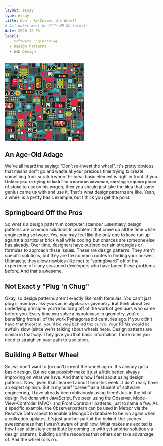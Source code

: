 ```yaml
---
layout: essay
type: essay
title: Don't Re-Invent the Wheel!
# All dates must be YYYY-MM-DD format!
date: 2020-12-03
labels:
  - Software Engineering
  - Design Patterns
  - Web Design
---
```


<img class="ui medium right floated rounded image" src="../images/patterns.png">

## An Age-Old Adage

We've all heard the saying: "Don't re-invent the wheel". It's pretty obvious that means don't go and waste all your precious time trying to create something from scratch when the ideal basic element is right in front of you. Unless you're trying to look like a cartoon caveman, carving a square piece of stone to use on his wagon, then you should just take the idea that some genius came up with and use it. That's what design patterns are like. Yeah, a wheel is a pretty basic example, but I think you get the point.

## Springboard Off the Pros

So what's a design pattern in computer science? Essentially, design patterns are common solutions to problems that come up all the time while engineering software. Yes, you may feel like the only one to have run up against a particular brick wall while coding, but chances are someone else has already. Over time, designers have outlined certain strategies or formulas to approach these issues. These are design patterns. They aren't specific solutions, but they are the common routes to finding your answer. Ultimately, they allow newbies (like me) to "springboard" off of the experience of many seasoned developers who have faced these problems before. And that's awesome.

## Not Exactly "Plug 'n Chug"

Okay, so design patterns aren't exactly like math formulas. You can't just plug in numbers like you can in algebra or geometry. But think about the underlying principle: you're building off of the work of geniuses who came before you. Every time you solve a hypotenuse in geometry, you're benefiting from all of the work Pythagoras did centuries ago. If you didn't have that theorem, you'd be way behind the curve. Your RPMs would be awfully slow (since we're talking about wheels here). Design patterns are similar in that way. They give you that basic information, those rules you need to straighten your path to a solution.

## Building A Better Wheel

So, we don't want to (or can't) invent the wheel again. It's already got a basic design. But we can possibly make it just a little better, always improving on what we have. And that's how I feel about using design patterns. Now, given that I learned about them this week...I don't really have an expert opinion. But in my brief "career" as a student of software engineering, I have already been obliviously using them! Just in the bit of design I've done with JavaScript, I've been using the Observer, Model-View-Controller (MVC), and Front Controller patterns, just to name a few. As a specific example, the Observer pattern can be used in Meteor via the Reactive Data aspect to enable a MongoDB database to be run again when a collection updates. It's just another part of the behind-the-scenes awesomeness that I wasn't aware of until now. What makes me excited is how I can ultimately contribute by coming up with yet another solution via design patterns, building up the resources that others can take advantage of. And the wheel rolls on...